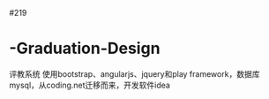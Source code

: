 #219
# -Graduation-Design
评教系统 使用bootstrap、angularjs、jquery和play framework，数据库mysql，从coding.net迁移而来，开发软件idea